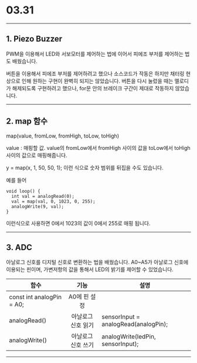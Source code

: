 # 03.31
 
<hr/>

## 1. Piezo Buzzer

PWM을 이용해서 LED와 서보모터를 제어하는 법에 이어서 피에조 부저를 제어하는 법도 배웠습니다.

버튼을 이용해서 피에조 부저를 제어하려고 했으나 소스코드가 작동은 하지만 채터링 현상으로 인해 원하는 구현이 완벽히 되지는 않았습니다. 버튼을 다시 눌렀을 때는 멜로디가 해제되도록 구현하려고 했으나, for문 안의 브레이크 구간이 제대로 작동하지 않았습니다.

<hr/>

## 2. map 함수

map(value, fromLow, fromHigh, toLow, toHigh)

value : 매핑할 값.
value의 fromLow에서 fromHigh 사이의 값을 toLow에서 toHigh 사이의 값으로 매핑해줍니다.

y = map(x, 1, 50, 50, 1);
이런 식으로 숫자 범위를 뒤집을 수도 있습니다.

예를 들어

```
void loop() {
  int val = analogRead(0);
  val = map(val, 0, 1023, 0, 255);
  analogWrite(9, val);
}
```

이런식으로 사용하면 0에서 1023의 값이 0에서 255로 매핑 됩니다.

<hr/>

## 3. ADC

아날로그 신호를 디지털 신호로 변환하는 법을 배웠습니다. A0~A5가 아날로그 신호에 이용되는 핀이며, 가변저항의 값을 통해서 LED의 밝기를 제어할 수 있었습니다.

|함수|기능|설명|
|------|:---:|---|
|const int analogPin = A0;|A0에 핀 설정||
|analogRead()|아날로그 신호 읽기|sensorInput = analogRead(analogPin);|
|analogWrite()|아날로그 신호 쓰기|analogWrite(ledPin, sensorInput);|

<hr/>
